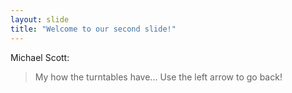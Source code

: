 ```yaml
---
layout: slide
title: "Welcome to our second slide!"
---
```

Michael Scott:
> My how the turntables have...
Use the left arrow to go back!